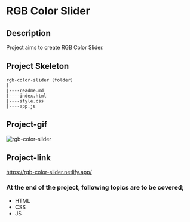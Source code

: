# RGB Color Slider
## Description
Project aims to create RGB Color Slider.
## Project Skeleton
```
rgb-color-slider (folder)
|
|----readme.md
|----index.html  
|----style.css 
|----app.js		
```
## Project-gif
![rgb-color-slider](https://github.com/axel-ac/rgb-color-slider/assets/102467587/7ec7babb-755a-4642-97a3-0549c696f92f)
## Project-link
https://rgb-color-slider.netlify.app/
### At the end of the project, following topics are to be covered;
- HTML 
- CSS
- JS
